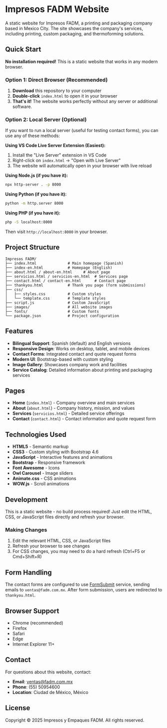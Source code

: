 # Impresos FADM Website

A static website for Impresos FADM, a printing and packaging company based in Mexico City. The site showcases the company's services, including printing, custom packaging, and thermoforming solutions.

## Quick Start

**No installation required!** This is a static website that works in any modern browser.

### Option 1: Direct Browser (Recommended)
1. **Download** this repository to your computer
2. **Double-click** `index.html` to open it in your browser
3. **That's it!** The website works perfectly without any server or additional software.

### Option 2: Local Server (Optional)
If you want to run a local server (useful for testing contact forms), you can use any of these methods:

**Using VS Code Live Server Extension (Easiest):**
1. Install the "Live Server" extension in VS Code
2. Right-click on `index.html` → "Open with Live Server"
3. The website will automatically open in your browser with live reload

**Using Node.js (if you have it):**
```bash
npx http-server . -p 8000
```

**Using Python (if you have it):**
```bash
python -m http.server 8000
```

**Using PHP (if you have it):**
```bash
php -S localhost:8000
```

Then visit `http://localhost:8000` in your browser.

## Project Structure

```
Impresos FADM/
├── index.html              # Main homepage (Spanish)
├── index-en.html           # Homepage (English)
├── about.html / about-en.html     # About page
├── servicios.html / servicios-en.html  # Services page
├── contact.html / contact-en.html      # Contact page
├── thankyou.html           # Thank you page (form submissions)
├── css/
│   ├── styles.css          # Custom styles
│   └── template.css        # Template styles
├── script.js               # Custom JavaScript
├── images/                 # All website images
├── fonts/                  # Custom fonts
└── package.json            # Project configuration
```

## Features

- **Bilingual Support**: Spanish (default) and English versions
- **Responsive Design**: Works on desktop, tablet, and mobile devices
- **Contact Forms**: Integrated contact and quote request forms
- **Modern UI**: Bootstrap-based with custom styling
- **Image Gallery**: Showcases company work and facilities
- **Service Catalog**: Detailed information about printing and packaging services

## Pages

- **Home** (`index.html`) - Company overview and main services
- **About** (`about.html`) - Company history, mission, and values
- **Services** (`servicios.html`) - Detailed service offerings
- **Contact** (`contact.html`) - Contact information and quote request form

## Technologies Used

- **HTML5** - Semantic markup
- **CSS3** - Custom styling with Bootstrap 4.6
- **JavaScript** - Interactive features and animations
- **Bootstrap** - Responsive framework
- **Font Awesome** - Icons
- **Owl Carousel** - Image sliders
- **Animate.css** - CSS animations
- **WOW.js** - Scroll animations

## Development

This is a static website - no build process required! Just edit the HTML, CSS, or JavaScript files directly and refresh your browser.

### Making Changes

1. Edit the relevant HTML, CSS, or JavaScript files
2. Refresh your browser to see changes
3. For CSS changes, you may need to do a hard refresh (Ctrl+F5 or Cmd+Shift+R)

## Form Handling

The contact forms are configured to use [FormSubmit](https://formsubmit.co/) service, sending emails to `ventas@fadm.com.mx`. After form submission, users are redirected to `thankyou.html`.

## Browser Support

- Chrome (recommended)
- Firefox
- Safari
- Edge
- Internet Explorer 11+

## Contact

For questions about this website, contact:
- **Email**: ventas@fadm.com.mx
- **Phone**: (55) 50954600
- **Location**: Ciudad de México, México

## License

Copyright © 2025 Impresos y Empaques FADM. All rights reserved.